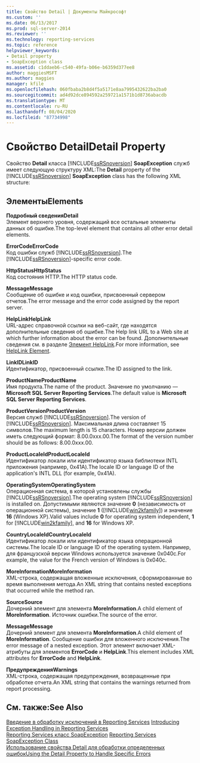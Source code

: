 ```yaml
---
title: Свойство Detail | Документы Майкрософт
ms.custom: ''
ms.date: 06/13/2017
ms.prod: sql-server-2014
ms.reviewer: ''
ms.technology: reporting-services
ms.topic: reference
helpviewer_keywords:
- Detail property
- SoapException class
ms.assetid: c1ddaeb6-c540-49fa-b06e-b6359d377ee8
author: maggiesMSFT
ms.author: maggies
manager: kfile
ms.openlocfilehash: 060fbaba2b8d4f5a5171e8aa7995432622ba2ba0
ms.sourcegitcommit: ad4d92dce894592a259721a1571b1d8736abacdb
ms.translationtype: MT
ms.contentlocale: ru-RU
ms.lasthandoff: 08/04/2020
ms.locfileid: "87734998"
---
```

# <a name="detail-property"></a><span data-ttu-id="7984b-102">Свойство Detail</span><span class="sxs-lookup"><span data-stu-id="7984b-102">Detail Property</span></span>
  <span data-ttu-id="7984b-103">Свойство **Detail** класса [!INCLUDE[ssRSnoversion](../../../includes/ssrsnoversion-md.md)] **SoapException** служб  имеет следующую структуру XML:</span><span class="sxs-lookup"><span data-stu-id="7984b-103">The **Detail** property of the [!INCLUDE[ssRSnoversion](../../../includes/ssrsnoversion-md.md)] **SoapException** class has the following XML structure:</span></span>  
  
## <a name="elements"></a><span data-ttu-id="7984b-104">Элементы</span><span class="sxs-lookup"><span data-stu-id="7984b-104">Elements</span></span>  
 <span data-ttu-id="7984b-105">**Подробный сведения**</span><span class="sxs-lookup"><span data-stu-id="7984b-105">**Detail**</span></span>  
 <span data-ttu-id="7984b-106">Элемент верхнего уровня, содержащий все остальные элементы данных об ошибке.</span><span class="sxs-lookup"><span data-stu-id="7984b-106">The top-level element that contains all other error detail elements.</span></span>  
  
 <span data-ttu-id="7984b-107">**ErrorCode**</span><span class="sxs-lookup"><span data-stu-id="7984b-107">**ErrorCode**</span></span>  
 <span data-ttu-id="7984b-108">Код ошибки служб [!INCLUDE[ssRSnoversion](../../../includes/ssrsnoversion-md.md)].</span><span class="sxs-lookup"><span data-stu-id="7984b-108">The [!INCLUDE[ssRSnoversion](../../../includes/ssrsnoversion-md.md)]-specific error code.</span></span>  
  
 <span data-ttu-id="7984b-109">**HttpStatus**</span><span class="sxs-lookup"><span data-stu-id="7984b-109">**HttpStatus**</span></span>  
 <span data-ttu-id="7984b-110">Код состояния HTTP.</span><span class="sxs-lookup"><span data-stu-id="7984b-110">The HTTP status code.</span></span>  
  
 <span data-ttu-id="7984b-111">**Message**</span><span class="sxs-lookup"><span data-stu-id="7984b-111">**Message**</span></span>  
 <span data-ttu-id="7984b-112">Сообщение об ошибке и код ошибки, присвоенный сервером отчетов.</span><span class="sxs-lookup"><span data-stu-id="7984b-112">The error message and the error code assigned by the report server.</span></span>  
  
 <span data-ttu-id="7984b-113">**HelpLink**</span><span class="sxs-lookup"><span data-stu-id="7984b-113">**HelpLink**</span></span>  
 <span data-ttu-id="7984b-114">URL-адрес справочной ссылки на веб-сайт, где находятся дополнительные сведения об ошибке.</span><span class="sxs-lookup"><span data-stu-id="7984b-114">The Help link URL to a Web site at which further information about the error can be found.</span></span> <span data-ttu-id="7984b-115">Дополнительные сведения см. в разделе [Элемент HelpLink](helplink-element.md).</span><span class="sxs-lookup"><span data-stu-id="7984b-115">For more information, see [HelpLink Element](helplink-element.md).</span></span>  
  
 <span data-ttu-id="7984b-116">**LinkID**</span><span class="sxs-lookup"><span data-stu-id="7984b-116">**LinkID**</span></span>  
 <span data-ttu-id="7984b-117">Идентификатор, присвоенный ссылке.</span><span class="sxs-lookup"><span data-stu-id="7984b-117">The ID assigned to the link.</span></span>  
  
 <span data-ttu-id="7984b-118">**ProductName**</span><span class="sxs-lookup"><span data-stu-id="7984b-118">**ProductName**</span></span>  
 <span data-ttu-id="7984b-119">Имя продукта.</span><span class="sxs-lookup"><span data-stu-id="7984b-119">The name of the product.</span></span> <span data-ttu-id="7984b-120">Значение по умолчанию — **Microsoft SQL Server Reporting Services**.</span><span class="sxs-lookup"><span data-stu-id="7984b-120">The default value is **Microsoft SQL Server Reporting Services**.</span></span>  
  
 <span data-ttu-id="7984b-121">**ProductVersion**</span><span class="sxs-lookup"><span data-stu-id="7984b-121">**ProductVersion**</span></span>  
 <span data-ttu-id="7984b-122">Версия служб [!INCLUDE[ssRSnoversion](../../../includes/ssrsnoversion-md.md)].</span><span class="sxs-lookup"><span data-stu-id="7984b-122">The version of [!INCLUDE[ssRSnoversion](../../../includes/ssrsnoversion-md.md)].</span></span> <span data-ttu-id="7984b-123">Максимальная длина составляет 15 символов.</span><span class="sxs-lookup"><span data-stu-id="7984b-123">The maximum length is 15 characters.</span></span> <span data-ttu-id="7984b-124">Номер версии должен иметь следующий формат: 8.00.0xxx.00.</span><span class="sxs-lookup"><span data-stu-id="7984b-124">The format of the version number should be as follows: 8.00.0xxx.00.</span></span>  
  
 <span data-ttu-id="7984b-125">**ProductLocaleId**</span><span class="sxs-lookup"><span data-stu-id="7984b-125">**ProductLocaleId**</span></span>  
 <span data-ttu-id="7984b-126">Идентификатор локали или идентификатор языка библиотеки INTL приложения (например, 0x41A).</span><span class="sxs-lookup"><span data-stu-id="7984b-126">The locale ID or language ID of the application's INTL DLL (for example, 0x41A).</span></span>  
  
 <span data-ttu-id="7984b-127">**OperatingSystem**</span><span class="sxs-lookup"><span data-stu-id="7984b-127">**OperatingSystem**</span></span>  
 <span data-ttu-id="7984b-128">Операционная система, в которой установлены службы [!INCLUDE[ssRSnoversion](../../../includes/ssrsnoversion-md.md)].</span><span class="sxs-lookup"><span data-stu-id="7984b-128">The operating system [!INCLUDE[ssRSnoversion](../../../includes/ssrsnoversion-md.md)] is installed on.</span></span> <span data-ttu-id="7984b-129">Допустимыми являются значение **0** (независимость от операционной системы), значение **1** ([!INCLUDE[win2kfamily](../../../includes/win2kfamily-md.md)]) и значение **16** (Windows XP).</span><span class="sxs-lookup"><span data-stu-id="7984b-129">Valid values include **0** for operating system independent, **1** for [!INCLUDE[win2kfamily](../../../includes/win2kfamily-md.md)], and **16** for Windows XP.</span></span>  
  
 <span data-ttu-id="7984b-130">**CountryLocaleId**</span><span class="sxs-lookup"><span data-stu-id="7984b-130">**CountryLocaleId**</span></span>  
 <span data-ttu-id="7984b-131">Идентификатор локали или идентификатор языка операционной системы.</span><span class="sxs-lookup"><span data-stu-id="7984b-131">The locale ID or language ID of the operating system.</span></span> <span data-ttu-id="7984b-132">Например, для французской версии Windows используется значение 0x040c.</span><span class="sxs-lookup"><span data-stu-id="7984b-132">For example, the value for the French version of Windows is 0x040c.</span></span>  
  
 <span data-ttu-id="7984b-133">**MoreInformation**</span><span class="sxs-lookup"><span data-stu-id="7984b-133">**MoreInformation**</span></span>  
 <span data-ttu-id="7984b-134">XML-строка, содержащая вложенные исключения, сформированные во время выполнения метода.</span><span class="sxs-lookup"><span data-stu-id="7984b-134">An XML string that contains nested exceptions that occurred while the method ran.</span></span>  
  
 <span data-ttu-id="7984b-135">**Source**</span><span class="sxs-lookup"><span data-stu-id="7984b-135">**Source**</span></span>  
 <span data-ttu-id="7984b-136">Дочерний элемент для элемента **MoreInformation**.</span><span class="sxs-lookup"><span data-stu-id="7984b-136">A child element of **MoreInformation**.</span></span> <span data-ttu-id="7984b-137">Источник ошибки.</span><span class="sxs-lookup"><span data-stu-id="7984b-137">The source of the error.</span></span>  
  
 <span data-ttu-id="7984b-138">**Message**</span><span class="sxs-lookup"><span data-stu-id="7984b-138">**Message**</span></span>  
 <span data-ttu-id="7984b-139">Дочерний элемент для элемента **MoreInformation**.</span><span class="sxs-lookup"><span data-stu-id="7984b-139">A child element of **MoreInformation**.</span></span> <span data-ttu-id="7984b-140">Сообщение ошибки для вложенного исключения.</span><span class="sxs-lookup"><span data-stu-id="7984b-140">The error message of a nested exception.</span></span> <span data-ttu-id="7984b-141">Этот элемент включает XML-атрибуты для элементов **ErrorCode** и **HelpLink**.</span><span class="sxs-lookup"><span data-stu-id="7984b-141">This element includes XML attributes for **ErrorCode** and **HelpLink**.</span></span>  
  
 <span data-ttu-id="7984b-142">**Предупреждения**</span><span class="sxs-lookup"><span data-stu-id="7984b-142">**Warnings**</span></span>  
 <span data-ttu-id="7984b-143">XML-строка, содержащая предупреждения, возвращенные при обработке отчета.</span><span class="sxs-lookup"><span data-stu-id="7984b-143">An XML string that contains the warnings returned from report processing.</span></span>  
  
## <a name="see-also"></a><span data-ttu-id="7984b-144">См. также:</span><span class="sxs-lookup"><span data-stu-id="7984b-144">See Also</span></span>  
 <span data-ttu-id="7984b-145">[Введение в обработку исключений в Reporting Services](../introducing-exception-handling-in-reporting-services.md) </span><span class="sxs-lookup"><span data-stu-id="7984b-145">[Introducing Exception Handling in Reporting Services](../introducing-exception-handling-in-reporting-services.md) </span></span>  
 <span data-ttu-id="7984b-146">[Reporting Services класс SoapException](reporting-services-soapexception-class.md) </span><span class="sxs-lookup"><span data-stu-id="7984b-146">[Reporting Services SoapException Class](reporting-services-soapexception-class.md) </span></span>  
 [<span data-ttu-id="7984b-147">Использование свойства Detail для обработки определенных ошибок</span><span class="sxs-lookup"><span data-stu-id="7984b-147">Using the Detail Property to Handle Specific Errors</span></span>](../best-practices/using-the-detail-property-to-handle-specific-errors.md)  
  
  
